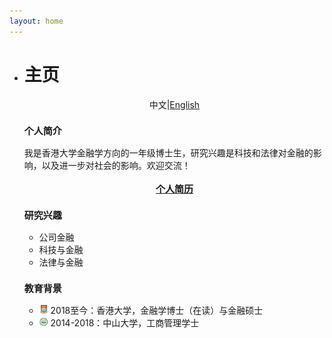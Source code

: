 ```yaml
---
layout: home
---
```


<ul class="posts">
    <li class="posts-labelgroup2">
      <h1 id="posts-label2">主页</h1>
    </li>
    	<p style="text-align:center" class="post">中文|<a href='./index.html'>English</a></p>
    	<!--div class="music_wrapper"><iframe frameborder="0" border="1" marginwidth="0" marginheight="0" src="https://music.163.com/outchain/player?type=2&amp;id=1645064&amp;auto=0&amp;height=66"></iframe></div-->
	<h3 class="post-title" style="font-size: 15px">个人简介</h3>
		<div class="post">我是香港大学金融学方向的一年级博士生，研究兴趣是科技和法律对金融的影响，以及进一步对社会的影响。欢迎交流！</div>
		<div align="center">
            <br>
			<strong><a class="icon-pdf" href="./assets/CV_Wenzhi_Ding.pdf" style="font-size: 15px" target="_blank">个人简历</a></strong>
		</div>
	<h3 class="post-title" style="font-size: 15px">研究兴趣</h3>
		<ul class="my-list">
			<li class="post">公司金融</li>
			<li class="post">科技与金融</li>
			<li class="post">法律与金融</li>
		</ul>
	<h3 class="post-title" style="font-size: 15px">教育背景</h3>
		<ul class="my-list">
			<li class="post"><img src="./assets/img/hku.png" width="14"> 2018至今：香港大学，金融学博士（在读）与金融硕士</li>
			<li class="post"><img src="./assets/img/sysu.png" width="14"> 2014-2018：中山大学，工商管理学士</li>
		</ul>
